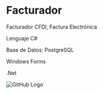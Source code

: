 # Facturador
Facturador CFDI, Factura Electrónica

Lenguaje C#

Base de Datos: PostgreSQL

Windows Forms

.Net

![GitHub Logo](/images/logo.png)


